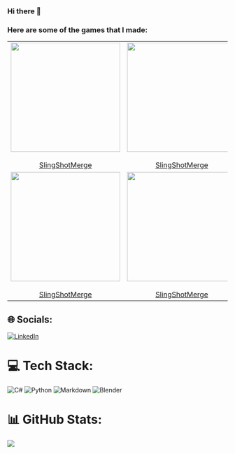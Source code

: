 ### Hi there 👋


### Here are some of the games that I made:


<table>
  <tr>
    <td align="center" height="250">
        <div class="grid-item"><img src="https://github.com/BoraOzkoc/SlingShotMerge/blob/main/RPReplay_Final1673351619_AdobeExpress.gif"  height="250"></div>
        <br />
              <a href="https://github.com/ant-design">
        SlingShotMerge
      </a>
    </td>
   <td align="center" height="250">
        <div class="grid-item"><img src="https://github.com/BoraOzkoc/SlingShotMerge/blob/main/RPReplay_Final1673351619_AdobeExpress.gif"  height="250"></div>
        <br />
              <a href="https://github.com/ant-design">
        SlingShotMerge
      </a>
    </td>
    <td align="center" height="250">
        <div class="grid-item"><img src="https://github.com/BoraOzkoc/SlingShotMerge/blob/main/RPReplay_Final1673351619_AdobeExpress.gif"  height="250"></div>
        <br />
              <a href="https://github.com/ant-design">
        SlingShotMerge
      </a>
      <td align="center" height="250">
        <div class="grid-item"><img src="https://github.com/BoraOzkoc/SlingShotMerge/blob/main/RPReplay_Final1673351619_AdobeExpress.gif"  height="250"></div>
        <br />
              <a href="https://github.com/ant-design">
        SlingShotMerge
      </a>
    </td>
    <td align="center" height="250">
        <div class="grid-item"><img src="https://github.com/BoraOzkoc/SlingShotMerge/blob/main/RPReplay_Final1673351619_AdobeExpress.gif"  height="250"></div>
        <br />
              <a href="https://github.com/ant-design">
        SlingShotMerge
      </a>
    </td>
    <td align="center" height="250">
        <div class="grid-item"><img src="https://github.com/BoraOzkoc/SlingShotMerge/blob/main/RPReplay_Final1673351619_AdobeExpress.gif"  height="250"></div>
        <br />
              <a href="https://github.com/ant-design">
        SlingShotMerge
      </a>
    </td>
    </td>

  </tr>
  <tr>
  <td align="center" height="250">
        <div class="grid-item"><img src="https://github.com/BoraOzkoc/SlingShotMerge/blob/main/RPReplay_Final1673351619_AdobeExpress.gif"  height="250"></div>
        <br />
              <a href="https://github.com/ant-design">
        SlingShotMerge
      </a>
    </td>
   <td align="center" height="250">
        <div class="grid-item"><img src="https://github.com/BoraOzkoc/SlingShotMerge/blob/main/RPReplay_Final1673351619_AdobeExpress.gif"  height="250"></div>
        <br />
              <a href="https://github.com/ant-design">
        SlingShotMerge
      </a>
    </td>
    <td align="center" height="250">
        <div class="grid-item"><img src="https://github.com/BoraOzkoc/SlingShotMerge/blob/main/RPReplay_Final1673351619_AdobeExpress.gif"  height="250"></div>
        <br />
              <a href="https://github.com/ant-design">
        SlingShotMerge
      </a>
      <td align="center" height="250">
        <div class="grid-item"><img src="https://github.com/BoraOzkoc/SlingShotMerge/blob/main/RPReplay_Final1673351619_AdobeExpress.gif"  height="250"></div>
        <br />
              <a href="https://github.com/ant-design">
        SlingShotMerge
      </a>
    </td>
    <td align="center" height="250">
        <div class="grid-item"><img src="https://github.com/BoraOzkoc/SlingShotMerge/blob/main/RPReplay_Final1673351619_AdobeExpress.gif"  height="250"></div>
        <br />
              <a href="https://github.com/ant-design">
        SlingShotMerge
      </a>
    </td>
    <td align="center" height="250">
        <div class="grid-item"><img src="https://github.com/BoraOzkoc/SlingShotMerge/blob/main/RPReplay_Final1673351619_AdobeExpress.gif"  height="250"></div>
        <br />
              <a href="https://github.com/ant-design">
        SlingShotMerge
      </a>
    </td>
  </tr>
</table>


<!--
**BoraOzkoc/BoraOzkoc** is a ✨ _special_ ✨ repository because its `README.md` (this file) appears on your GitHub profile.


-->

## 🌐 Socials:
[![LinkedIn](https://img.shields.io/badge/LinkedIn-%230077B5.svg?logo=linkedin&logoColor=white)](https://linkedin.com/in/bora-özkoç) 

# 💻 Tech Stack:
![C#](https://img.shields.io/badge/c%23-%23239120.svg?style=plastic&logo=c-sharp&logoColor=white) ![Python](https://img.shields.io/badge/python-3670A0?style=plastic&logo=python&logoColor=ffdd54) ![Markdown](https://img.shields.io/badge/markdown-%23000000.svg?style=plastic&logo=markdown&logoColor=white) ![Blender](https://img.shields.io/badge/blender-%23F5792A.svg?style=plastic&logo=blender&logoColor=white)
# 📊 GitHub Stats:
![](https://github-readme-streak-stats.herokuapp.com/?user=BoraOzkoc&theme=gruvbox&hide_border=false)<br/>




